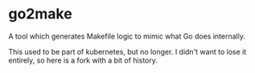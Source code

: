 # go2make

A tool which generates Makefile logic to mimic what Go does internally.

This used to be part of kubernetes, but no longer.  I didn't want to lose it
entirely, so here is a fork with a bit of history.

